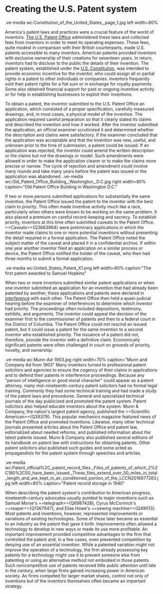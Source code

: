 
# Creating the U.S. Patent system 
.ve-media wc:Constitution_of_the_United_States,_page_1.jpg left width=80%

America's patent laws and practices were a crucial feature of the world of inventors. [The U.S. Patent Office](https://www.uspto.gov/) administered these laws and collected fees from inventors in order to meet its operating expenses. These fees, quite modest in comparison with their British counterparts, made U.S. patents accessible to many inventors.  American patents provided inventors with exclusive ownership of their creations for seventeen years. In return, inventors had to disclose to the public the details of their invention. The patent system, established under the [U.S. Constitution](https://constitution.congress.gov/browse/essay/artI-S8-C8-4-1/ALDE_00013066/z), was intended to provide economic incentive for the inventor, who could assign all or partial rights in a patent to other individuals or companies. Inventors frequently sold their patent rights for a flat sum or in exchange for royalty payments. Some also obtained financial support for past or ongoing inventive activity or for help in establishing businesses to exploit their inventions.


To obtain a patent, the inventor submitted to the U.S. Patent Office an application, which consisted of a proper specification, carefully measured drawings, and, in most cases, a physical model of the invention. The application required careful preparation so that it clearly stated its claims and described the invention and how it worked. After the inventor submitted the application, an official examiner scrutinized it and determined whether the description and claims were satisfactory. If the examiner concluded that the application was acceptable and that the invention was new, useful, and unknown prior to the time of submission, a patent could be issued. If an application was rejected, the inventor could amend the written description or the claims but not the drawings or model. Such amendments were allowed in order to make the application clearer or to make the claims more precise or narrow. The cycle of rejection and amendment could involve many rounds and take many years before the patent was issued or the application was abandoned.
.ve-media wc:Old_Patent_Office_Building,_Washington,_D.C.jpg right width=80% caption="Old Patent Office Building in Washington D.C."

If two or more persons submitted applications for substantially the same invention, the Patent Office issued the patent to the inventor with the best claim to priority. This often made inventive activity much like a race, particularly when others were known to be working on the same problem. It also placed a premium on careful record-keeping and secrecy. To establish priority, inventors at this time often submitted caveats to the Patent Office. ==Caveats=={Q3663964} were preliminary applications in which the inventor made claims to one or more potential inventions without presenting the detail required in a formal application. The Patent Office noted the subject matter of the caveat and placed it in a confidential archive. If within one year another inventor filed an application on a similar process or device, the Patent Office notified the holder of the caveat, who then had three months to submit a formal application.

.ve-media wc:United_States_Patent_X1.png left width=80% caption:"The first patent awarded to Samuel Hopkins"

When two or more inventors submitted similar patent applications or when one inventor submitted an application for an invention that had already been patented by another, these applications and patents were declared in [interference](https://www.uspto.gov/web/offices/pac/mpep/s2304.html) with each other. The Patent Office then held a quasi-judicial hearing before the examiner of interferences to determine which inventor had priority. The proceedings often included depositions, testimony, exhibits, and arguments. The inventor could appeal the decision of the examiner first to the commissioner of patents and then to a federal court in the District of Columbia. The Patent Office could not rescind an issued patent, but it could issue a patent for the same invention to a second inventor who established priority. The issuance of a patent did not, therefore, provide the inventor with a definitive claim. Economically significant patents were often challenged in court on grounds of priority, novelty, and ownership.

.ve-media wc:Munn-Ad-1903.jpg right width=70% caption="Munn and Company Ad from 1903"
Many inventors turned to professional patent solicitors and agencies to ensure the cogency of their claims in applications and to defend their patents in interference proceedings. Because any "person of intelligence or good moral character" could appear as a patent attorney, many mid-nineteenth-century patent solicitors had no formal legal training. Commonly they had some technical training and had made a study of the patent laws and procedures. 
General and specialized technical journals of the day publicized and promoted the patent system. Patent solicitors also helped educate inventors about the system. Munn & Company, the nation's largest patent agency, published the ==Scientific American=={Q39379}. This popular mechanics magazine featured news of the Patent Office and promoted inventions. Likewise, many other technical journals presented articles about the Patent Office and patent law, editorialized about needed reforms, and published information about the latest patents issued. Munn & Company also published several editions of its handbook on patent law with instructions for obtaining patents. Other patent solicitors also published such guides and some acted as propagandists for the patent system through speeches and articles.

.ve-media wc:Patent_official%2C_patent_record_files._Files_of_patents_of_which_2%2C180%2C00_have_been_issued._These_files_extend_over_50_miles_in_total_length_and_are_kept_in_air_conditioned_portion_of_the_LCCN2016877283.jpg left width=80% caption="Patent record storage in 1940"

When describing the patent system's contribution to American progress, nineteenth-century advocates usually pointed to major inventions such as Samuel Morse's ==telegraph=={Q6987428}, Cyrus McCormick's ==reaper=={Q1367947}, and Elias Howe's ==sewing machine=={Q49013}. Most patents and inventions, however, represented improvements or variations of existing technologies. Some of these later became as essential to an industry as the patent that gave it birth. Improvements often allowed a technology to develop in new ways or made its use more profitable. An important improvement provided competitive advantages to the firm that controlled the patent and, in a few cases, even prevented competition by denying use of an essential invention. While a patented variation might not improve the operation of a technology, the firm already possessing key patents for a technology might use it to prevent someone else from patenting or using an alternative method not embodied in those patents. Such noncompetitive use of patents received little public attention until late in the century, when large firms gained increasing power in American society. As firms competed for larger market shares, control not only of inventions but of the inventors themselves often became an important strategy.

